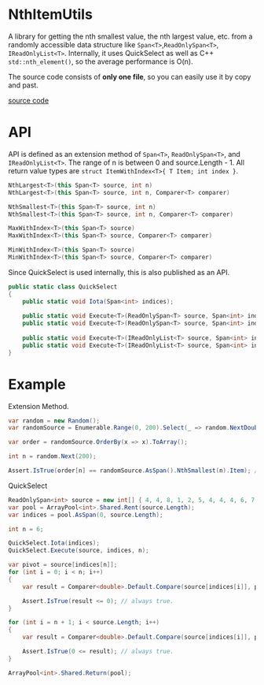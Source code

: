 # NthItemUtils

A library for getting the nth smallest value, the nth largest value, etc. from a randomly accessible data structure like `Span<T>`,`ReadOnlySpan<T>`, `IReadOnlyList<T>`.
Internally, it uses QuickSelect as well as C++ `std::nth_element()`, so the average performance is O(n).

The source code consists of **only one file**, so you can easily use it by copy and past.


[source code](https://github.com/nenoNaninu/NthItemLib/blob/master/NthItemLib/NthItemUtils.cs)


# API
API is defined as an extension method of `Span<T>`, `ReadOnlySpan<T>`, and `IReadOnlyList<T>`.
The range of n is between 0 and source.Length - 1.
All return value types are `struct ItemWithIndex<T>{ T Item; int index }`.
```cs
NthLargest<T>(this Span<T> source, int n)
NthLargest<T>(this Span<T> source, int n, Comparer<T> comparer)

NthSmallest<T>(this Span<T> source, int n)
NthSmallest<T>(this Span<T> source, int n, Comparer<T> comparer)

MaxWithIndex<T>(this Span<T> source)
MaxWithIndex<T>(this Span<T> source, Comparer<T> comparer)

MinWithIndex<T>(this Span<T> source)
MinWithIndex<T>(this Span<T> source, Comparer<T> comparer)
```

Since QuickSelect is used internally, this is also published as an API.


```cs
public static class QuickSelect
{
    public static void Iota(Span<int> indices);
    
    public static void Execute<T>(ReadOnlySpan<T> source, Span<int> indices, int n);
    public static void Execute<T>(ReadOnlySpan<T> source, Span<int> indices, int n, Comparer<T> comparer);
    
    public static void Execute<T>(IReadOnlyList<T> source, Span<int> indices, int n);
    public static void Execute<T>(IReadOnlyList<T> source, Span<int> indices, int n, Comparer<T> comparer);
}

```
# Example
Extension Method.
```cs
var random = new Random();
var randomSource = Enumerable.Range(0, 200).Select(_ => random.NextDouble() * 50).ToArray();

var order = randomSource.OrderBy(x => x).ToArray();

int n = random.Next(200);

Assert.IsTrue(order[n] == randomSource.AsSpan().NthSmallest(n).Item); // always true.
```

QuickSelect

```cs
ReadOnlySpan<int> source = new int[] { 4, 4, 8, 1, 2, 5, 4, 4, 4, 6, 7, 3 }.AsSpan();
var pool = ArrayPool<int>.Shared.Rent(source.Length);
var indices = pool.AsSpan(0, source.Length);

int n = 6;

QuickSelect.Iota(indices);
QuickSelect.Execute(source, indices, n);

var pivot = source[indices[n]];
for (int i = 0; i < n; i++)
{
    var result = Comparer<double>.Default.Compare(source[indices[i]], pivot);

    Assert.IsTrue(result <= 0); // always true.
}

for (int i = n + 1; i < source.Length; i++)
{
    var result = Comparer<double>.Default.Compare(source[indices[i]], pivot);

    Assert.IsTrue(0 <= result); // always true.
}

ArrayPool<int>.Shared.Return(pool);
```
